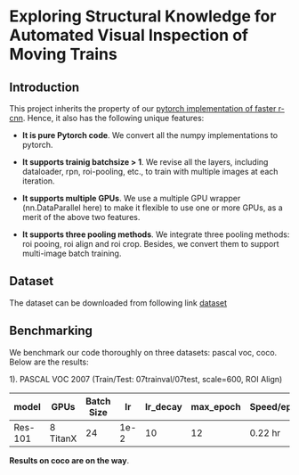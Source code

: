 # Exploring Structural Knowledge for Automated Visual Inspection of Moving Trains

## Introduction

This project inherits the property of our [pytorch implementation of faster r-cnn](https://github.com/jwyang/faster-rcnn.pytorch). Hence, it also has the following unique features:

* **It is pure Pytorch code**. We convert all the numpy implementations to pytorch.

* **It supports trainig batchsize > 1**. We revise all the layers, including dataloader, rpn, roi-pooling, etc., to train with multiple images at each iteration.

* **It supports multiple GPUs**. We use a multiple GPU wrapper (nn.DataParallel here) to make it flexible to use one or more GPUs, as a merit of the above two features.

* **It supports three pooling methods**. We integrate three pooling methods: roi pooing, roi align and roi crop. Besides, we convert them to support multi-image batch training.

## Dataset

The dataset can be downloaded from following link [dataset](https://drive.google.com/open?id=1gbIkfnpoYUvJFNX9I4xgOeokjEmYIr0U)

## Benchmarking

We benchmark our code thoroughly on three datasets: pascal voc, coco. Below are the results:

1). PASCAL VOC 2007 (Train/Test: 07trainval/07test, scale=600, ROI Align)

model    | GPUs | Batch Size | lr        | lr_decay | max_epoch     |  Speed/epoch | Memory/GPU | mAP 
---------|-----------|----|-----------|-----|-----|-------|--------|--------
Res-101    | 8 TitanX | 24| 1e-2 | 10  | 12  |  0.22 hr | 9688MB  | 74.2

**Results on coco are on the way**.
